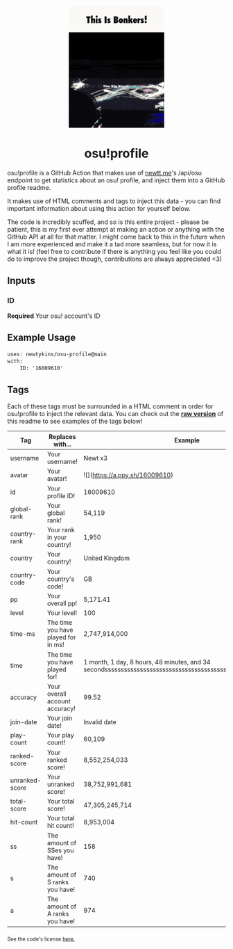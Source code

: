 <div align="center">
    <img src="readme.gif">
    <h1>osu!profile</h1>
</div>

osu!profile is a GitHub Action that makes use of [newtt.me](https://newtt.me/)'s /api/osu endpoint to get statistics about an osu! profile, and inject them into a GitHub profile readme.

It makes use of HTML comments and tags to inject this data - you can find important information about using this action for yourself below.

The code is incredibly scuffed, and so is this entire project - please be patient, this is my first ever attempt at making an action or anything with the GitHub API at all for that matter. I might come back to this in the future when I am more experienced and make it a tad more seamless, but for now it is what it is! (feel free to contribute if there is anything you feel like you could do to improve the project though, contributions are always appreciated <3)

## Inputs

### ID

**Required** Your osu! account's ID

## Example Usage

```
uses: newtykins/osu-profile@main
with:
	ID: '16009610'
```

## Tags

Each of these tags must be surrounded in a HTML comment in order for osu!profile to inject the relevant data. You can check out the [**raw version**](https://raw.githubusercontent.com/newtykins/osu-profile/main/readme.md) of this readme to see examples of the tags below!

| Tag            | Replaces with...                    | Example                                                                     |
| -------------- | ----------------------------------- | --------------------------------------------------------------------------- |
| username       | Your username!                      | <!--osu-username-->Newt x3<!--osu-username-->                               |
| avatar         | Your avatar!                        | ![](<!--osu-avatar-->https://a.ppy.sh/16009610<!--osu-avatar-->)                                     |
| id             | Your profile ID!                    | <!--osu-id-->16009610<!--osu-id-->                                          |
| global-rank    | Your global rank!                   | <!--osu-global-rank-->54,119<!--osu-global-rank-->                         |
| country-rank   | Your rank in your country!          | <!--osu-country-rank-->1,950<!--osu-country-rank-->                        |
| country        | Your country!                       | <!--osu-country-->United Kingdom<!--osu-country-->                          |
| country-code   | Your country's code!                | <!--osu-country-code-->GB<!--osu-country-code-->                            |
| pp             | Your overall pp!                    | <!--osu-pp-->5,171.41<!--osu-pp-->                                              |
| level          | Your level!                         | <!--osu-level-->100<!--osu-level-->                                         |
| time-ms        | The time you have played for in ms! | <!--osu-time-ms-->2,747,914,000<!--osu-time-ms-->                                        |
| time           | The time you have played for!       | <!--osu-time-->1 month, 1 day, 8 hours, 48 minutes, and 34 secondssssssssssssssssssssssssssssssssssssssssssssssssssssssssss<!--osu-time--> |
| accuracy       | Your overall account accuracy!      | <!--osu-accuracy-->99.52<!--osu-accuracy-->                                 |
| join-date      | Your join date!                     | <!--osu-join-date-->Invalid date<!--osu-join-date-->         |
| play-count     | Your play count!                    | <!--osu-play-count-->60,109<!--osu-play-count-->                            |
| ranked-score   | Your ranked score!                  | <!--osu-ranked-score-->8,552,254,033<!--osu-ranked-score-->                 |
| unranked-score | Your unranked score!                | <!--osu-unranked-score-->38,752,991,681<!--osu-unranked-score-->                          |
| total-score    | Your total score!                   | <!--osu-total-score-->47,305,245,714<!--osu-total-score-->                  |
| hit-count      | Your total hit count!               | <!--osu-hit-count-->8,953,004<!--osu-hit-count-->                                    |
| ss             | The amount of SSes you have!        | <!--osu-ss-->158<!--osu-ss-->                                               |
| s              | The amount of S ranks you have!     | <!--osu-s-->740<!--osu-s-->                                                 |
| a              | The amount of A ranks you have!     | <!--osu-a-->974<!--osu-a-->                                                 |

<sub>See the code's license <a href="license.md">here.</sub>
